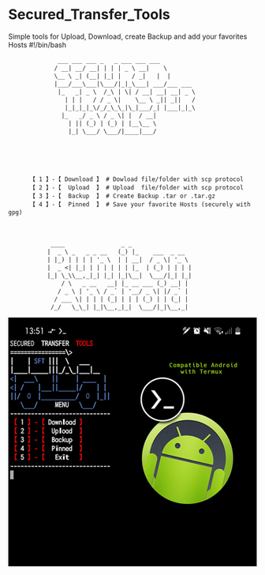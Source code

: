 # Secured_Transfer_Tools
Simple tools for Upload, Download, create Backup and add your favorites Hosts
#!/bin/bash

                  ___ ___ ___ _   _ ___ ___ ___                                 
                 / __| __/ __| | | | _ \ __|    \                              
                 \__ \ _| (__| |_| |   / _|   |  |                   
                 |___/___\___|\___/|_|_\___| ___/___ ___   
                  |_   _| _ \  /_\ | \| / __| __| __| _ \  
                    | | |   / / _ \|    \__ \ _|| _||   /  
                    |_|_|_|_\/_/_\_\_|\_|___/_| |___|_|_\  
                   |_   _/ _ \ / _ \| |  / __|                  
                     | || (_) | (_) | |__\__ \                  
                     |_| \___/ \___/|____|___/         
                     
                     
                     
                     
              
          【 1 】-【 Download 】 # Dowload file/folder with scp protocol
          【 2 】-【  Upload  】 # Upload  file/folder with scp protocol
          【 3 】-【  Backup  】 # Create Backup .tar or .tar.gz 
          【 4 】-【  Pinned  】 # Save your favorite Hosts (securely with gpg)


                 
                ____                _ _                 
               |  _ \ _   _ _ __   (_) |_    ___  _ __  
               | |_) | | | | '_ \  | | __|  / _ \| '_ \ 
               |  _ <| |_| | | | | | | |_  | (_) | | | |
               |_| \_\\__,_|_| |_| |_|\__|  \___/|_| |_|
                   / \   _ __   __| |_ __ ___ (_) __| | 
                  / _ \ | '_ \ / _` | '__/ _ \| |/ _` | 
                 / ___ \| | | | (_| | | | (_) | | (_| | 
                /_/   \_\_| |_|\__,_|_|  \___/|_|\__,_| 


![Android](https://github.com/DrM4CH1N3/Secured_Transfer_Tools/blob/main/Android_S_F_T.png)
